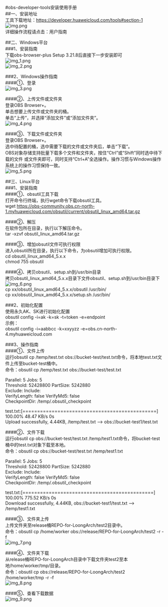 #obs-developer-tools安装使用手册  <br/>
##一、安装地址  <br/>
工具下载地址：https://developer.huaweicloud.com/tools#section-1  <br/>
![img.png](img.png) <br/>
详细操作流程请点击：用户指南  <br/>

##二、Windows平台  <br/>
###1、安装指南 <br/>
下载obs-browser-plus Setup 3.21.8后直接下一步安装即可  <br/>
![img_1.png](img_1.png)  <br/>
![img_2.png](img_2.png)  <br/>

###2、Windows操作指南  <br/>
####①、登录  <br/>
![img_3.png](img_3.png)   <br/>

####②、上传文件或文件夹  <br/>
登录OBS Browser+。 <br/>
单击想要上传文件或文件夹的桶。 <br/>
单击“上传”，并选择“添加文件”或“添加文件夹”。 <br/>
![img_4.png](img_4.png)  <br/>

####③、下载文件或文件夹  <br/>
登录OBS Browser+。    <br/>
选中待配置的桶，选中需要下载的文件或文件夹后，单击“下载”。  <br/>
OBS对象存储支持批量下载多个文件和文件夹，按住“Ctrl”或“Shift”同时选中待下载的文件	或文件夹即可，同时支持“Ctrl+A”全选操作。操作习惯与Windows操作系统上的操作习惯保持一致。  <br/>
![img_5.png](img_5.png) <br/>

##三、Linux平台  <br/>
###1、安装指南  <br/>
####①、obsutil工具下载  <br/>
打开命令行终端，执行wget命令下载obsutil工具。  <br/>
wget https://obs-community.obs.cn-north-1.myhuaweicloud.com/obsutil/current/obsutil_linux_amd64.tar.gz  <br/>

####②、解压  <br/>
在软件包所在目录，执行以下解压命令。  <br/>
tar -xzvf obsutil_linux_amd64.tar.gz  <br/>

####③、增加obsutil文件可执行权限  <br/>
进入obsutil所在目录，执行以下命令，为obsutil增加可执行权限。  <br/>
cd obsutil_linux_amd64_5.x.x  <br/>
chmod 755 obsutil  <br/>

####④、拷贝obsutil、setup.sh到/usr/bin目录  <br/>
拷贝obsutil_linux_amd64_5.x.x目录下文件obsutil、setup.sh到/usr/bin目录下  <br/>
![img_6.png](img_6.png)  <br/>
cp xx/obsutil_linux_amd64_5.x.x/obsutil  /usr/bin/  <br/>
cp xx/obsutil_linux_amd64_5.x.x/setup.sh  /usr/bin/  <br/>

###2、初始化配置  <br/> 
使用永久AK、SK进行初始化配置  <br/>
obsutil config -i=ak -k=sk -t=token -e=endpoint  <br/>
示例： <br/>
obsutil config -i=aabbcc -k=xxyyzz -e=obs.cn-north-4.myhuaweicloud.com  <br/>

###3、操作指南   <br/>
####①、文件上传   <br/>
运行obsutil cp /temp/test.txt obs://bucket-test/test.txt命令，将本地test.txt文件上传至bucket-test桶中。   <br/>
命令：obsutil cp /temp/test.txt obs://bucket-test/test.txt  <br/>

Parallel:      5                   Jobs:          5  <br/>
Threshold:     52428800            PartSize:      5242880   <br/>
Exclude:                           Include:   <br/>
VerifyLength:  false               VerifyMd5:     false  <br/>
CheckpointDir: /temp/.obsutil_checkpoint  <br/>

test.txt:[==============================================] 100.00% 48.47 KB/s 0s  <br/>
Upload successfully, 4.44KB, /temp/test.txt --> obs://bucket-test1/test.txt  <br/>

####②、文件下载  <br/>
运行obsutil cp obs://bucket-test/test.txt /temp/test1.txt命令，将bucket-test桶中的test.txt对象下载至本地。  <br/>
命令：obsutil cp obs://bucket-test/test.txt /temp/test1.txt  <br/>

Parallel:      5                   Jobs:          5  <br/>
Threshold:     52428800            PartSize:      5242880  <br/>
Exclude:                           Include:  <br/>
VerifyLength:  false               VerifyMd5:     false  <br/>
CheckpointDir: /temp/.obsutil_checkpoint  <br/>

test.txt:[=============================================] 100.00% 775.52 KB/s 0s  <br/>
Download successfully, 4.44KB, obs://bucket-test1/test.txt --> /temp/test1.txt  <br/>

####③、文件夹上传  <br/>
上传文件夹至release桶REPO-for-LoongArch/test2目录中。  <br/>
命令：obsutil cp /home/worker obs://release/REPO-for-LoongArch/test2 -r -f  <br/>
![img_7.png](img_7.png)  <br/>

####④、文件夹下载  <br/>
从release桶REPO-for-LoongArch目录中下载文件夹test2至本地/home/worker/tmp/目录。  <br/>
命令：obsutil cp obs://release/REPO-for-LoongArch/test2  /home/worker/tmp -r -f  <br/>
![img_8.png](img_8.png)  <br/>

####⑤、查看下载数据  <br/>
![img_9.png](img_9.png)  <br/>

